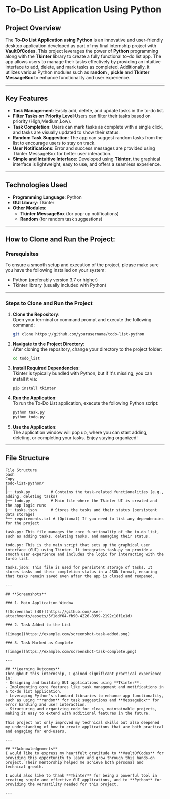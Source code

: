 # **To-Do List Application Using Python**  

## **Project Overview**
The **To-Do List Application using Python** is an innovative and user-friendly desktop application developed as part of my final internship project with **VaultOfCodes**. This project leverages the power of **Python** programming along with the **Tkinter** library to create a fully functional to-do list app. The app allows users to manage their tasks effectively by providing an intuitive interface to add, delete, and mark tasks as completed. Additionally, it utilizes various Python modules such as **random** , **pickle** and **Tkinter MessageBox** to enhance functionality and user experience.

---

## **Key Features**
- **Task Management**: Easily add, delete, and update tasks in the to-do list.
- **Filter Tasks on Priority Level**:Users can filter their tasks based on priority (High,Medium,Low).
- **Task Completion**: Users can mark tasks as complete with a single click, and tasks are visually updated to show their status.
- **Random Task Suggestion**: The app can suggest random tasks from the list to encourage users to stay on track.
- **User Notifications**: Error and success messages are provided using Tkinter MessageBox for better user interaction.
- **Simple and Intuitive Interface**: Developed using **Tkinter**, the graphical interface is lightweight, easy to use, and offers a seamless experience.

---

## **Technologies Used**
- **Programming Language**: Python  
- **GUI Library**: Tkinter  
- **Other Modules**:  
    - **Tkinter MessageBox** (for pop-up notifications)
    - **Random** (for random task suggestions)
  
---

## **How to Clone and Run the Project:**

### **Prerequisites**
To ensure a smooth setup and execution of the project, please make sure you have the following installed on your system:
- Python (preferably version 3.7 or higher)
- Tkinter library (usually included with Python)

---

### **Steps to Clone and Run the Project**

1. **Clone the Repository**:  
   Open your terminal or command prompt and execute the following command:
   ```bash
   git clone https://github.com/yourusername/todo-list-python
   ```

2. **Navigate to the Project Directory**:  
   After cloning the repository, change your directory to the project folder:
   ```bash
   cd todo_list
   ```

3. **Install Required Dependencies**:  
   Tkinter is typically bundled with Python, but if it's missing, you can install it via:
   ```bash
   pip install tkinter
   ```

4. **Run the Application**:  
   To run the To-Do List application, execute the following Python script:
   ```bash
   python task.py
   python todo.py
   ```

5. **Use the Application**:  
   The application window will pop up, where you can start adding, deleting, or completing your tasks. Enjoy staying organized!

---

## **File Structure**

```
File Structure
bash
Copy
todo-list-python/
│
├── task.py         # Contains the task-related functionalities (e.g., adding, deleting tasks)
├── todo.py         # Main file where the Tkinter UI is created and the app logic runs
├── tasks.json      # Stores the tasks and their status (persistent data storage)
└── requirements.txt # (Optional) If you need to list any dependencies for the project

task.py: This file manages the core functionality of the to-do list, such as adding tasks, deleting tasks, and managing their status.

todo.py: This is the main script that sets up the graphical user interface (GUI) using Tkinter. It integrates task.py to provide a smooth user experience and includes the logic for interacting with the to-do list.

tasks.json: This file is used for persistent storage of tasks. It stores tasks and their completion status in a JSON format, ensuring that tasks remain saved even after the app is closed and reopened.

---

## **Screenshots**

### 1. Main Application Window  

![Screenshot (40)](https://github.com/user-attachments/assets/5f1ddf64-fb90-4226-8399-2192c10f1e1d)

### 2. Task Added to the List  

![image](https://example.com/screenshot-task-added.png)

### 3. Task Marked as Complete  

![image](https://example.com/screenshot-task-complete.png)

---

## **Learning Outcomes**
Throughout this internship, I gained significant practical experience in:
- Designing and building GUI applications using **Tkinter**.
- Implementing core features like task management and notifications in a to-do list application.
- Leveraging Python's standard libraries to enhance app functionality, such as using **random** for task suggestions and **MessageBox** for error handling and user interaction.
- Structuring and organizing code for clean, maintainable projects, making it easy to extend with additional features in the future.

This project not only improved my technical skills but also deepened my understanding of how to create applications that are both practical and engaging for end-users.

---

## **Acknowledgements**
I would like to express my heartfelt gratitude to **VaultOfCodes** for providing this opportunity to learn and grow through this hands-on project. Their mentorship helped me achieve both personal and technical growth.

I would also like to thank **Tkinter** for being a powerful tool in creating simple and effective GUI applications, and to **Python** for providing the versatility needed for this project.

---


